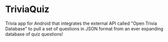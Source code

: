 # TriviaQuiz
Trivia app for Android that integrates the external API called "Open Trivia Database" to pull a set of questions in JSON format from an ever expanding database of quiz questions!
